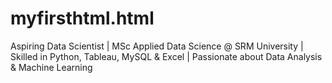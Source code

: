 # myfirsthtml.html
Aspiring Data Scientist | MSc Applied Data Science @ SRM University | Skilled in Python, Tableau, MySQL &amp; Excel | Passionate about Data Analysis &amp; Machine Learning
